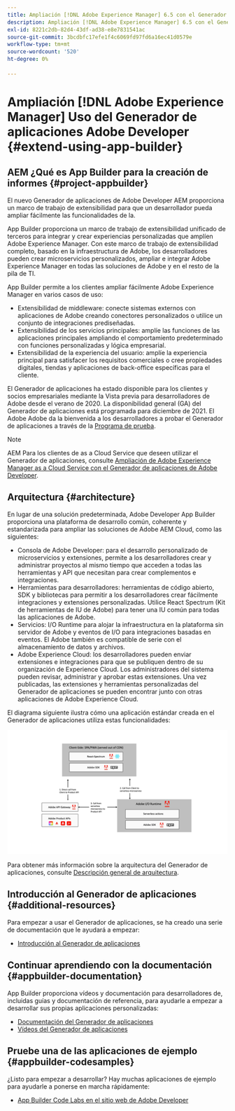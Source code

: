 ```yaml
---
title: Ampliación [!DNL Adobe Experience Manager] 6.5 con el Generador de aplicaciones de Adobe Developer.
description: Ampliación [!DNL Adobe Experience Manager] 6.5 con el Generador de aplicaciones de Adobe Developer.
exl-id: 8221c2db-82d4-43df-ad38-e8e7831541ac
source-git-commit: 3bcdbfc17efe1f4c6069fd97fd6a16ec41d0579e
workflow-type: tm+mt
source-wordcount: '520'
ht-degree: 0%

---
```


# Ampliación [!DNL Adobe Experience Manager] Uso del Generador de aplicaciones Adobe Developer {#extend-using-app-builder}

## AEM ¿Qué es App Builder para la creación de informes {#project-appbuilder}

El nuevo Generador de aplicaciones de Adobe Developer AEM proporciona un marco de trabajo de extensibilidad para que un desarrollador pueda ampliar fácilmente las funcionalidades de la.

App Builder proporciona un marco de trabajo de extensibilidad unificado de terceros para integrar y crear experiencias personalizadas que amplíen Adobe Experience Manager. Con este marco de trabajo de extensibilidad completo, basado en la infraestructura de Adobe, los desarrolladores pueden crear microservicios personalizados, ampliar e integrar Adobe Experience Manager en todas las soluciones de Adobe y en el resto de la pila de TI.

App Builder permite a los clientes ampliar fácilmente Adobe Experience Manager en varios casos de uso:

* Extensibilidad de middleware: conecte sistemas externos con aplicaciones de Adobe creando conectores personalizados o utilice un conjunto de integraciones prediseñadas.
* Extensibilidad de los servicios principales: amplíe las funciones de las aplicaciones principales ampliando el comportamiento predeterminado con funciones personalizadas y lógica empresarial.
* Extensibilidad de la experiencia del usuario: amplíe la experiencia principal para satisfacer los requisitos comerciales o cree propiedades digitales, tiendas y aplicaciones de back-office específicas para el cliente.

El Generador de aplicaciones ha estado disponible para los clientes y socios empresariales mediante la Vista previa para desarrolladores de Adobe desde el verano de 2020. La disponibilidad general (GA) del Generador de aplicaciones está programada para diciembre de 2021. El Adobe Adobe da la bienvenida a los desarrolladores a probar el Generador de aplicaciones a través de la [Programa de prueba](https://developer.adobe.com/app-builder/trial/).

>[!NOTE]
>
>AEM Para los clientes de as a Cloud Service que deseen utilizar el Generador de aplicaciones, consulte [Ampliación de Adobe Experience Manager as a Cloud Service con el Generador de aplicaciones de Adobe Developer](https://experienceleague.adobe.com/docs/experience-manager-65/developing/extending-aem/app-builder.html).

## Arquitectura {#architecture}

En lugar de una solución predeterminada, Adobe Developer App Builder proporciona una plataforma de desarrollo común, coherente y estandarizada para ampliar las soluciones de Adobe AEM Cloud, como las siguientes:

* Consola de Adobe Developer: para el desarrollo personalizado de microservicios y extensiones, permite a los desarrolladores crear y administrar proyectos al mismo tiempo que acceden a todas las herramientas y API que necesitan para crear complementos e integraciones.
* Herramientas para desarrolladores: herramientas de código abierto, SDK y bibliotecas para permitir a los desarrolladores crear fácilmente integraciones y extensiones personalizadas. Utilice React Spectrum (Kit de herramientas de IU de Adobe) para tener una IU común para todas las aplicaciones de Adobe.
* Servicios: I/O Runtime para alojar la infraestructura en la plataforma sin servidor de Adobe y eventos de I/O para integraciones basadas en eventos. El Adobe también es compatible de serie con el almacenamiento de datos y archivos.
* Adobe Experience Cloud: los desarrolladores pueden enviar extensiones e integraciones para que se publiquen dentro de su organización de Experience Cloud. Los administradores del sistema pueden revisar, administrar y aprobar estas extensiones. Una vez publicadas, las extensiones y herramientas personalizadas del Generador de aplicaciones se pueden encontrar junto con otras aplicaciones de Adobe Experience Cloud.

El diagrama siguiente ilustra cómo una aplicación estándar creada en el Generador de aplicaciones utiliza estas funcionalidades:

![Arquitectura](assets/appbuilder-architecture.jpg)

Para obtener más información sobre la arquitectura del Generador de aplicaciones, consulte [Descripción general de arquitectura](https://developer.adobe.com/app-builder/docs/guides/).

## Introducción al Generador de aplicaciones {#additional-resources}

Para empezar a usar el Generador de aplicaciones, se ha creado una serie de documentación que le ayudará a empezar:

* [Introducción al Generador de aplicaciones](https://developer.adobe.com/app-builder/docs/getting_started/)

## Continuar aprendiendo con la documentación {#appbuilder-documentation}

App Builder proporciona vídeos y documentación para desarrolladores de, incluidas guías y documentación de referencia, para ayudarle a empezar a desarrollar sus propias aplicaciones personalizadas:

* [Documentación del Generador de aplicaciones](https://developer.adobe.com/app-builder/docs/overview/)
* [Vídeos del Generador de aplicaciones](https://www.youtube.com/playlist?list=PLcVEYUqU7VRfDij-Jbjyw8S8EzW073F_o)

## Pruebe una de las aplicaciones de ejemplo {#appbuilder-codesamples}

¿Listo para empezar a desarrollar? Hay muchas aplicaciones de ejemplo para ayudarle a ponerse en marcha rápidamente:

* [App Builder Code Labs en el sitio web de Adobe Developer](https://developer.adobe.com/app-builder/docs/resources/)

